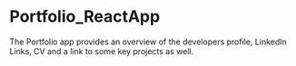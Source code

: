 # Portfolio_ReactApp
The Portfolio app provides an overview of the developers profile, LinkedIn Links, CV and a link to some key projects as well.
